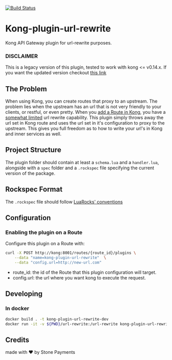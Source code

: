 [![Build Status](https://travis-ci.org/stone-payments/kong-plugin-url-rewrite.svg?branch=legacy/v0)](https://travis-ci.org/stone-payments/kong-plugin-url-rewrite)

# Kong-plugin-url-rewrite

Kong API Gateway plugin for url-rewrite purposes.

### DISCLAIMER

This is a legacy version of this plugin, tested to work with kong <= v0.14.x. If you want the updated version checkout [this link](https://github.com/stone-payments/kong-plugin-url-rewrite/tree/master)

## The Problem

When using Kong, you can create routes that proxy to an upstream. The problem lies when the upstream has an url that is not very friendly to your clients, or restful, or even pretty. When you [add a Route in Kong](https://docs.konghq.com/0.14.x/admin-api/#add-route), you have a [somewhat limited](https://docs.konghq.com/0.14.x/proxy/#routes-and-matching-capabilities) url rewrite capability. This plugin simply throws away the url set in Kong route and uses the url set in it's configuration to proxy to the upstream. This gives you full freedom as to how to write your url's in Kong and inner services as well.

## Project Structure

The plugin folder should contain at least a `schema.lua` and a `handler.lua`, alongside with a `spec` folder and a `.rockspec` file specifying the current version of the package.

## Rockspec Format

The `.rockspec` file should follow [LuaRocks' conventions](https://github.com/luarocks/luarocks/wiki/Rockspec-format)

## Configuration

### Enabling the plugin on a Route

Configure this plugin on a Route with:

```bash
curl -X POST http://kong:8001/routes/{route_id}/plugins \
    --data "name=kong-plugin-url-rewrite"  \
    --data "config.url=http://new-url.com"
```

- route_id: the id of the Route that this plugin configuration will target.
- config.url: the url where you want kong to execute the request.

## Developing

### In docker

```bash
docker build . -t kong-plugin-url-rewrite-dev
docker run -it -v ${PWD}/url-rewrite:/url-rewrite kong-plugin-url-rewrite-dev bash
```

## Credits

made with :heart: by Stone Payments
